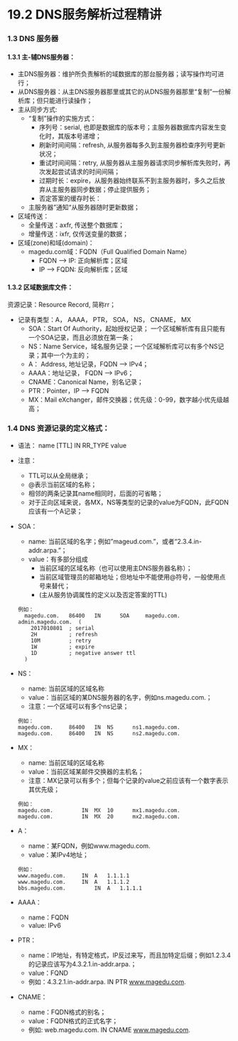 # 19.2 DNS服务解析过程精讲
### 1.3 DNS 服务器
#### 1.3.1 主-辅DNS服务器：
- 主DNS服务器：维护所负责解析的域数据库的那台服务器；读写操作均可进行；
- 从DNS服务器：从主DNS服务器那里或其它的从DNS服务器那里“复制”一份解析库；但只能进行读操作；
- 主从同步方式:
	- “复制”操作的实施方式：
		- 序列号：serial, 也即是数据库的版本号；主服务器数据库内容发生变化时，其版本号递增；
		- 刷新时间间隔：refresh, 从服务器每多久到主服务器检查序列号更新状况；
		- 重试时间间隔：retry, 从服务器从主服务器请求同步解析库失败时，再次发起尝试请求的时间间隔；
		- 过期时长：expire，从服务器始终联系不到主服务器时，多久之后放弃从主服务器同步数据；停止提供服务；
		- 否定答案的缓存时长：
	- 主服务器”通知“从服务器随时更新数据；
- 区域传送：
	- 全量传送：axfr, 传送整个数据库；
	- 增量传送：ixfr, 仅传送变量的数据；
- 区域(zone)和域(domain)：
	- magedu.com域：FQDN（Full Qualified Domain Name）
		- FQDN --> IP: 正向解析库；区域
		- IP --> FQDN: 反向解析库；区域

#### 1.3.2 区域数据库文件：
资源记录：Resource Record, 简称rr；
- 记录有类型：A， AAAA， PTR， SOA， NS， CNAME， MX
	- SOA：Start Of Authority，起始授权记录； 一个区域解析库有且只能有一个SOA记录，而且必须放在第一条；
	- NS：Name Service，域名服务记录；一个区域解析库可以有多个NS记录；其中一个为主的；
	- A： Address, 地址记录，FQDN --> IPv4；
	- AAAA：地址记录， FQDN --> IPv6；
	- CNAME：Canonical Name，别名记录；
	- PTR：Pointer，IP --> FQDN
	- MX：Mail eXchanger，邮件交换器；优先级：0-99，数字越小优先级越高；

### 1.4 DNS 资源记录的定义格式：
- 语法：	name  	[TTL] 	IN	RR_TYPE 		value
- 注意：
	- TTL可以从全局继承；
	- @表示当前区域的名称；
	- 相邻的两条记录其name相同时，后面的可省略；
	- 对于正向区域来说，各MX，NS等类型的记录的value为FQDN，此FQDN应该有一个A记录；
- SOA：
	- name: 当前区域的名字；例如”mageud.com.”，或者“2.3.4.in-addr.arpa.”；
	- value：有多部分组成
		- 当前区域的区域名称（也可以使用主DNS服务器名称）；
		- 当前区域管理员的邮箱地址；但地址中不能使用@符号，一般使用点号来替代；
		- (主从服务协调属性的定义以及否定答案的TTL)
	```
	例如：
	  magedu.com. 	86400 	IN 		SOA 	magedu.com. 	admin.magedu.com.  (
		2017010801	; serial
		2H 			; refresh
		10M 		; retry
		1W			; expire
		1D			; negative answer ttl
	  )
	```
- NS：
 	- name: 当前区域的区域名称
 	- value：当前区域的某DNS服务器的名字，例如ns.magedu.com.；
	- 注意：一个区域可以有多个ns记录；
	```
	例如：
	magedu.com. 	86400 	IN 	NS  	ns1.magedu.com.
	magedu.com. 	86400 	IN 	NS  	ns2.magedu.com.
	```
- MX：
	- name: 当前区域的区域名称
	- value：当前区域某邮件交换器的主机名；
	- 注意：MX记录可以有多个；但每个记录的value之前应该有一个数字表示其优先级；
	```
	例如：
	magedu.com. 		IN 	MX 	10  	mx1.magedu.com.
	magedu.com. 		IN 	MX 	20  	mx2.magedu.com.
	```

- A：
	- name：某FQDN，例如www.magedu.com.
	- value：某IPv4地址；
	```
	例如：
	www.magedu.com.		IN 	A	1.1.1.1
	www.magedu.com.		IN 	A	1.1.1.2
	bbs.magedu.com.			IN 	A	1.1.1.1
	```
- AAAA：
	- name：FQDN
	- value: IPv6
- PTR：
	- name：IP地址，有特定格式，IP反过来写，而且加特定后缀；例如1.2.3.4的记录应该写为4.3.2.1.in-addr.arpa.；
	- value：FQND
	- 例如：4.3.2.1.in-addr.arpa.  	IN  PTR	www.magedu.com.
- CNAME：
	- name：FQDN格式的别名；
	- value：FQDN格式的正式名字；
	- 例如: web.magedu.com.  	IN  	CNAME  www.magedu.com.
